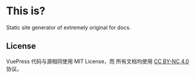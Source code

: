 # This is?
Static site generator of extremely original for docs.

## License
VuePress 代码与源相同使用 MIT License，而 所有文档均使用 [CC BY-NC 4.0](https://creativecommons.org/licenses/by-nc/4.0/) 协议。
